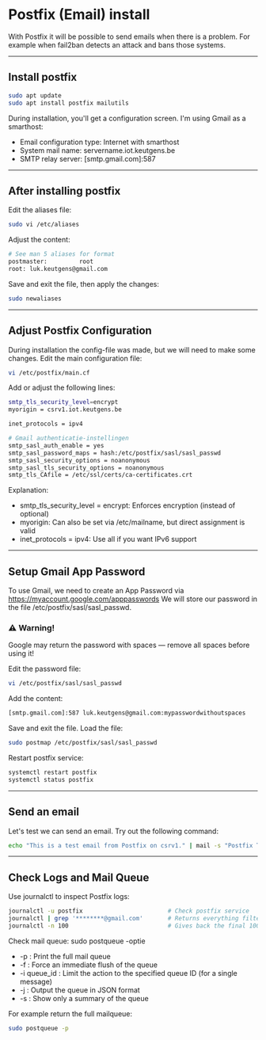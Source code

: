 # Postfix (Email) install
With Postfix it will be possible to send emails when there is a problem. For example when fail2ban detects an attack and bans those systems.

---

## Install postfix
```bash
sudo apt update
sudo apt install postfix mailutils
```
During installation, you'll get a configuration screen. I'm using Gmail as a smarthost:
- Email configuration type: Internet with smarthost
- System mail name: servername.iot.keutgens.be
- SMTP relay server: [smtp.gmail.com]:587

---

## After installing postfix
Edit the aliases file:
```bash
sudo vi /etc/aliases
```
Adjust the content:
```bash
# See man 5 aliases for format
postmaster: 		root
root: luk.keutgens@gmail.com
```
Save and exit the file, then apply the changes:
```bash
sudo newaliases
```

---

## Adjust Postfix Configuration
During installation the config-file was made, but we will need to make some changes.
Edit the main configuration file:
```bash
vi /etc/postfix/main.cf
```
Add or adjust the following lines:
```bash
smtp_tls_security_level=encrypt
myorigin = csrv1.iot.keutgens.be

inet_protocols = ipv4

# Gmail authenticatie-instellingen
smtp_sasl_auth_enable = yes
smtp_sasl_password_maps = hash:/etc/postfix/sasl/sasl_passwd
smtp_sasl_security_options = noanonymous
smtp_sasl_tls_security_options = noanonymous
smtp_tls_CAfile = /etc/ssl/certs/ca-certificates.crt
```
Explanation:
- smtp_tls_security_level = encrypt: Enforces encryption (instead of optional)
- myorigin: Can also be set via /etc/mailname, but direct assignment is valid
- inet_protocols = ipv4: Use all if you want IPv6 support

---

## Setup Gmail App Password
To use Gmail, we need to create an App Password via https://myaccount.google.com/apppasswords
We will store our password in the file /etc/postfix/sasl/sasl_passwd.

### ⚠️ Warning!
Google may return the password with spaces — remove all spaces before using it!

Edit the password file:
```bash
vi /etc/postfix/sasl/sasl_passwd
```
Add the content:
```bash
[smtp.gmail.com]:587 luk.keutgens@gmail.com:mypasswordwithoutspaces
```
Save and exit the file.
Load the file:
```bash
sudo postmap /etc/postfix/sasl/sasl_passwd
```
Restart postfix service:
```bash
systemctl restart postfix
systemctl status postfix
```

---

## Send an email
Let's test we can send an email. Try out the following command:
```bash
echo "This is a test email from Postfix on csrv1." | mail -s "Postfix Testmail" luk.keutgens@gmail.com
```

---

## Check Logs and Mail Queue
Use journalctl to inspect Postfix logs:
```bash
journalctl -u postfix                        # Check postfix service
journalctl | grep '********@gmail.com'       # Returns everything filtered on email address
journalctl -n 100                            # Gives back the final 100 messages
```

Check mail queue:
sudo postqueue -optie
- -p : Print the full mail queue
- -f : Force an immediate flush of the queue
- -i queue_id : Limit the action to the specified queue ID (for a single message)
- -j : Output the queue in JSON format
- -s : Show only a summary of the queue

For example return the full mailqueue:
```bash
sudo postqueue -p
```

